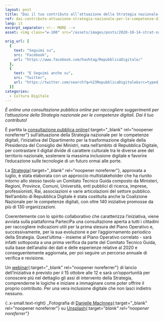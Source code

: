 ```yaml
---
layout: post
title: "Dai il tuo contributo all’attuazione della Strategia nazionale per le competenze digitali"
ref: dai-contributo-attuazione-strategia-nazionale-per-le-competenze-digitali
lang: it
excerpt_separator: <!-- MORE -->
asset: <img class="w-100" src="/assets/images/posts/2020-10-14-strat-nazionale-contributo.jpg" alt="Dai il tuo contributo all’attuazione della Strategia nazionale per le competenze digitali"/>

orig_url: [
  {
    text: "Seguimi su",
    src: "Facebook",
    url: "https://www.facebook.com/hashtag/RepubblicaDigitale/"
  },
  {
    text: "E Seguimi anche su",
    src: "Twitter",
    url: "https://twitter.com/search?q=%23RepubblicaDigitale&src=typed_query"
  }]
categories:
  - Cultura Digitale
---
```


_È online una consultazione pubblica online per raccogliere suggerimenti per l’attuazione della Strategia nazionale per le competenze digitali. Dai il tuo contributo!_

<!-- MORE -->

È partita la [consultazione pubblica online](https://partecipa.gov.it/processes/strategia-Nazionale-competenze-digitali){:target="_blank" rel="noopener noreferrer"} sull’attuazione della Strategia nazionale per le competenze digitali, l’iniziativa del Dipartimento per la trasformazione digitale della Presidenza del Consiglio dei Ministri, nata nell’ambito di Repubblica Digitale, per contrastare il digital divide di carattere culturale tra le diverse aree del territorio nazionale, sostenere la massima inclusione digitale e favorire l’educazione sulle tecnologie di un futuro ormai alle porte.  

La [Strategia](https://repubblicadigitale.innovazione.gov.it/it/le-azioni/#documenti){:target="_blank" rel="noopener noreferrer"}, approvata a luglio, è stata elaborata con un approccio multistakeholder che ha riunito intorno allo stesso tavolo un Comitato Tecnico Guida composto da Ministeri, Regioni, Province, Comuni, Università, enti pubblici di ricerca, imprese, professionisti, Rai, associazioni e varie articolazioni del settore pubblico. Nell’ambito di Repubblica Digitale è stata costituita anche la Coalizione Nazionale per le competenze digitali, con oltre 140 iniziative promosse da più di 130 organizzazioni.  

Coerentemente con lo spirito collaborativo che caratterizza l’iniziativa, viene avviata sulla piattaforma ParteciPa una consultazione aperta a tutti i cittadini per raccogliere indicazioni utili per la prima stesura del Piano Operativo e, successivamente, per la sua evoluzione e per l’aggiornamento periodico della Strategia. Quest’ultima - insieme al Piano Operativo correlato - sarà infatti sottoposta a una prima verifica da parte del Comitato Tecnico Guida, sulla base dell’analisi dei dati e delle esperienze relative al 2020 e conseguentemente aggiornata, per poi seguire un percorso annuale di verifica e revisione.  

Un [webinar](http://eventipa.formez.it/node/272277){:target="_blank" rel="noopener noreferrer"} di lancio dell’iniziativa è previsto per il 15 ottobre alle 12 e sarà un’opportunità per conoscere più nel dettaglio gli assi di intervento della Strategia, comprenderne le logiche e iniziare a immaginare come poter offrire il proprio contributo. Per una vera inclusione digitale che non lasci indietro nessuno.  



{:.x-small.text-right}
_Fotografia di [Danielle MacInnes](https://unsplash.com/@dsmacinnes){:target="_blank" rel="noopener noreferrer"} su [Unsplash](https://unsplash.com/photos/IuLgi9PWETU){:target="_blank" rel="noopener noreferrer"}_

